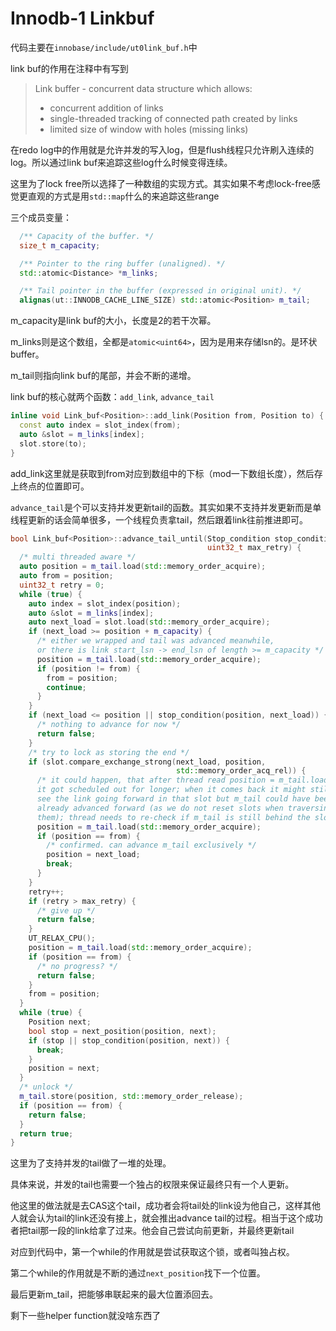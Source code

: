 # Innodb-1 Linkbuf

代码主要在`innobase/include/ut0link_buf.h`中

link buf的作用在注释中有写到

>  Link buffer - concurrent data structure which allows:
>
> * concurrent addition of links
> * single-threaded tracking of connected path created by links
> * limited size of window with holes (missing links)

在redo log中的作用就是允许并发的写入log，但是flush线程只允许刷入连续的log。所以通过link buf来追踪这些log什么时候变得连续。

这里为了lock free所以选择了一种数组的实现方式。其实如果不考虑lock-free感觉更直观的方式是用`std::map`什么的来追踪这些range

三个成员变量：

```cpp
  /** Capacity of the buffer. */
  size_t m_capacity;

  /** Pointer to the ring buffer (unaligned). */
  std::atomic<Distance> *m_links;

  /** Tail pointer in the buffer (expressed in original unit). */
  alignas(ut::INNODB_CACHE_LINE_SIZE) std::atomic<Position> m_tail;
```

m_capacity是link buf的大小，长度是2的若干次幂。

m_links则是这个数组，全都是`atomic<uint64>`，因为是用来存储lsn的。是环状buffer。

m_tail则指向link buf的尾部，并会不断的递增。

link buf的核心就两个函数：`add_link`, `advance_tail`

```cpp
inline void Link_buf<Position>::add_link(Position from, Position to) {
  const auto index = slot_index(from);
  auto &slot = m_links[index];
  slot.store(to);
}
```

add_link这里就是获取到from对应到数组中的下标（mod一下数组长度），然后存上终点的位置即可。

`advance_tail`是个可以支持并发更新tail的函数。其实如果不支持并发更新而是单线程更新的话会简单很多，一个线程负责拿tail，然后跟着link往前推进即可。

```cpp
bool Link_buf<Position>::advance_tail_until(Stop_condition stop_condition,
                                            uint32_t max_retry) {
  /* multi threaded aware */
  auto position = m_tail.load(std::memory_order_acquire);
  auto from = position;
  uint32_t retry = 0;
  while (true) {
    auto index = slot_index(position);
    auto &slot = m_links[index];
    auto next_load = slot.load(std::memory_order_acquire);
    if (next_load >= position + m_capacity) {
      /* either we wrapped and tail was advanced meanwhile,
      or there is link start_lsn -> end_lsn of length >= m_capacity */
      position = m_tail.load(std::memory_order_acquire);
      if (position != from) {
        from = position;
        continue;
      }
    }
    if (next_load <= position || stop_condition(position, next_load)) {
      /* nothing to advance for now */
      return false;
    }
    /* try to lock as storing the end */
    if (slot.compare_exchange_strong(next_load, position,
                                     std::memory_order_acq_rel)) {
      /* it could happen, that after thread read position = m_tail.load(),
      it got scheduled out for longer; when it comes back it might still
      see the link going forward in that slot but m_tail could have been
      already advanced forward (as we do not reset slots when traversing
      them); thread needs to re-check if m_tail is still behind the slot. */
      position = m_tail.load(std::memory_order_acquire);
      if (position == from) {
        /* confirmed. can advance m_tail exclusively */
        position = next_load;
        break;
      }
    }
    retry++;
    if (retry > max_retry) {
      /* give up */
      return false;
    }
    UT_RELAX_CPU();
    position = m_tail.load(std::memory_order_acquire);
    if (position == from) {
      /* no progress? */
      return false;
    }
    from = position;
  }
  while (true) {
    Position next;
    bool stop = next_position(position, next);
    if (stop || stop_condition(position, next)) {
      break;
    }
    position = next;
  }
  /* unlock */
  m_tail.store(position, std::memory_order_release);
  if (position == from) {
    return false;
  }
  return true;
}
```

这里为了支持并发的tail做了一堆的处理。

具体来说，并发的tail也需要一个独占的权限来保证最终只有一个人更新。

他这里的做法就是去CAS这个tail，成功者会将tail处的link设为他自己，这样其他人就会认为tail的link还没有接上，就会推出advance tail的过程。相当于这个成功者把tail那一段的link给拿了过来。他会自己尝试向前更新，并最终更新tail

对应到代码中，第一个while的作用就是尝试获取这个锁，或者叫独占权。

第二个while的作用就是不断的通过`next_position`找下一个位置。

最后更新m_tail，把能够串联起来的最大位置添回去。

剩下一些helper function就没啥东西了